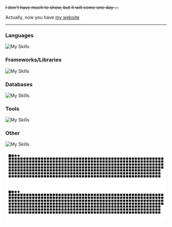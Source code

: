 ~~I don't have much to show, but it will come one day ...~~

Actually, now you have [my website](https://sshadev.xyz)

---

### Languages

![My Skills](https://skillicons.dev/icons?i=py,ts,php,html,js,css,nodejs,dart,powershell,bash,cs,rust)

### Frameworks/Libraries

![My Skills](https://skillicons.dev/icons?i=flutter,laravel,flask,react,next,express,electron,vue,django)

### Databases

![My Skills](https://skillicons.dev/icons?i=mongodb,postgresql,mysql,sqlite,redis)

### Tools

![My Skills](https://skillicons.dev/icons?i=figma,docker,git,github,vscode,postman,linux)

### Other

![My Skills](https://skillicons.dev/icons?i=heroku,githubactions,googlecloud)


![github contribution grid snake animation](https://raw.githubusercontent.com/Madscientiste/Madscientiste/output/github-contribution-grid-snake-dark.svg#gh-dark-mode-only)
![github contribution grid snake animation](https://raw.githubusercontent.com/Madscientiste/Madscientiste/output/github-contribution-grid-snake.svg#gh-light-mode-only)
